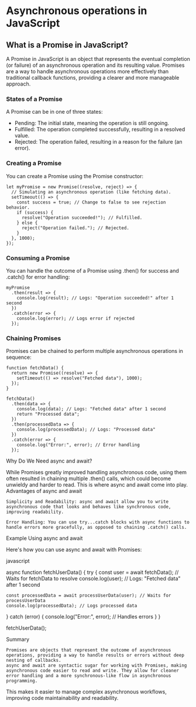 # Asynchronous operations in JavaScript

## What is a Promise in JavaScript?
A Promise in JavaScript is an object that represents the eventual completion (or failure) of an asynchronous operation and its resulting value. Promises are a way to handle asynchronous operations more effectively than traditional callback functions, providing a clearer and more manageable approach.

### States of a Promise
A Promise can be in one of three states:
+ Pending: The initial state, meaning the operation is still ongoing.
+ Fulfilled: The operation completed successfully, resulting in a resolved value.
+ Rejected: The operation failed, resulting in a reason for the failure (an error).

### Creating a Promise
You can create a Promise using the Promise constructor:
```
let myPromise = new Promise((resolve, reject) => {
  // Simulating an asynchronous operation (like fetching data).
  setTimeout(() => {
    const success = true; // Change to false to see rejection behavior.
    if (success) {
      resolve("Operation succeeded!"); // Fulfilled.
    } else {
      reject("Operation failed."); // Rejected.
    }
  }, 1000);
});
```

### Consuming a Promise
You can handle the outcome of a Promise using .then() for success and .catch() for error handling:
```
myPromise
  .then(result => {
    console.log(result); // Logs: "Operation succeeded!" after 1 second
  })
  .catch(error => {
    console.log(error); // Logs error if rejected
  });
```

### Chaining Promises
Promises can be chained to perform multiple asynchronous operations in sequence:
```
function fetchData() {
  return new Promise((resolve) => {
    setTimeout(() => resolve("Fetched data"), 1000);
  });
}

fetchData()
  .then(data => {
    console.log(data); // Logs: "Fetched data" after 1 second
    return "Processed data";
  })
  .then(processedData => {
    console.log(processedData); // Logs: "Processed data"
  })
  .catch(error => {
    console.log("Error:", error); // Error handling
  });
```

Why Do We Need async and await?

While Promises greatly improved handling asynchronous code, using them often resulted in chaining multiple .then() calls, which could become unwieldy and harder to read. This is where async and await come into play.
Advantages of async and await

    Simplicity and Readability: async and await allow you to write asynchronous code that looks and behaves like synchronous code, improving readability.

    Error Handling: You can use try...catch blocks with async functions to handle errors more gracefully, as opposed to chaining .catch() calls.

Example Using async and await

Here's how you can use async and await with Promises:

javascript

async function fetchUserData() {
  try {
    const user = await fetchData(); // Waits for fetchData to resolve
    console.log(user); // Logs: "Fetched data" after 1 second

    const processedData = await processUserData(user); // Waits for processUserData
    console.log(processedData); // Logs processed data
  } catch (error) {
    console.log("Error:", error); // Handles errors
  }
}

fetchUserData();

Summary

    Promises are objects that represent the outcome of asynchronous operations, providing a way to handle results or errors without deep nesting of callbacks.
    async and await are syntactic sugar for working with Promises, making asynchronous code easier to read and write. They allow for cleaner error handling and a more synchronous-like flow in asynchronous programming.

This makes it easier to manage complex asynchronous workflows, improving code maintainability and readability.

